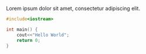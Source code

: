 Lorem ipsum dolor sit amet, consectetur adipiscing elit.

[same-as-file]: <> (reference.cpp)
```cpp
#include<iostream>

int main() {
    cout<<"Hello World";
    return 0;
}
```